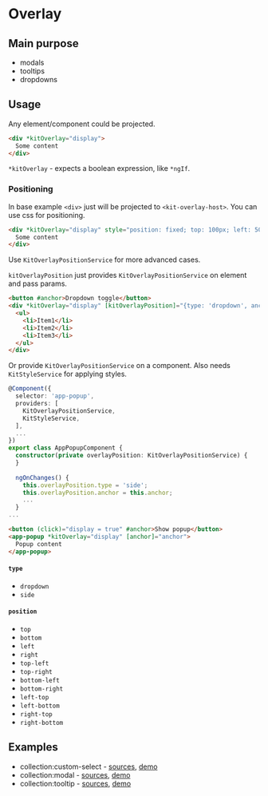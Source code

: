 # Overlay

## Main purpose
 
* modals
* tooltips
* dropdowns


## Usage

Any element/component could be projected.

```html
<div *kitOverlay="display">
  Some content
</div>
```

`*kitOverlay` - expects a boolean expression, like `*ngIf`.

### Positioning

In base example `<div>` just will be projected to `<kit-overlay-host>`. You can use css for positioning.

```html
<div *kitOverlay="display" style="position: fixed; top: 100px; left: 50%; transform: translateX(-50%)">
  Some content
</div>
```

Use `KitOverlayPositionService` for more advanced cases.

`kitOverlayPosition` just provides `KitOverlayPositionService` on element and pass params.

```html
<button #anchor>Dropdown toggle</button>
<div *kitOverlay="display" [kitOverlayPosition]="{type: 'dropdown', anchor: anchor}">
  <ul>
    <li>Item1</li>
    <li>Item2</li>
    <li>Item3</li>
  </ul>
</div>
```

Or provide `KitOverlayPositionService` on a component. Also needs `KitStyleService` for applying styles.

```ts
@Component({
  selector: 'app-popup',
  providers: [
    KitOverlayPositionService, 
    KitStyleService,
  ],
  ...
})
export class AppPopupComponent {
  constructor(private overlayPosition: KitOverlayPositionService) {
  }
  
  ngOnChanges() {
    this.overlayPosition.type = 'side';
    this.overlayPosition.anchor = this.anchor;
    ...
  }
...
```

```html
<button (click)="display = true" #anchor>Show popup</button>
<app-popup *kitOverlay="display" [anchor]="anchor">
  Popup content
</app-popup>
``` 

#### `type`

* `dropdown`
* `side`

#### `position`

* `top`
* `bottom`
* `left`
* `right`
* `top-left`
* `top-right`
* `bottom-left`
* `bottom-right`
* `left-top`
* `left-bottom`
* `right-top`
* `right-bottom`


## Examples

* collection:custom-select - [sources](https://github.com/ngx-kit/ngx-kit/tree/master/packages/collection/lib/ui-custom-select), [demo](http://ngx-kit.com/collection/module/ui-custom-select) 
* collection:modal - [sources](https://github.com/ngx-kit/ngx-kit/tree/master/packages/collection/lib/ui-modal), [demo](http://ngx-kit.com/collection/module/ui-modal) 
* collection:tooltip - [sources](https://github.com/ngx-kit/ngx-kit/tree/master/packages/collection/lib/ui-tooltip), [demo](http://ngx-kit.com/collection/module/ui-tooltip) 
